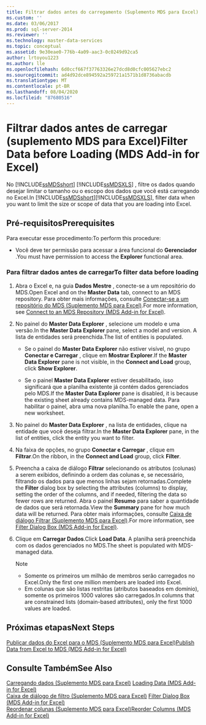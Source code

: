```yaml
---
title: Filtrar dados antes do carregamento (Suplemento MDS para Excel) | Microsoft Docs
ms.custom: ''
ms.date: 03/06/2017
ms.prod: sql-server-2014
ms.reviewer: ''
ms.technology: master-data-services
ms.topic: conceptual
ms.assetid: 9e30eae0-776b-4a09-aac3-0c0249d92ca5
author: lrtoyou1223
ms.author: lle
ms.openlocfilehash: 6d0ccf667f37763326e27dcd8d0cfc005627ebc2
ms.sourcegitcommit: ad4d92dce894592a259721a1571b1d8736abacdb
ms.translationtype: MT
ms.contentlocale: pt-BR
ms.lasthandoff: 08/04/2020
ms.locfileid: "87680516"
---
```

# <a name="filter-data-before-loading-mds-add-in-for-excel"></a><span data-ttu-id="6af90-102">Filtrar dados antes de carregar (suplemento MDS para Excel)</span><span class="sxs-lookup"><span data-stu-id="6af90-102">Filter Data before Loading (MDS Add-in for Excel)</span></span>
  <span data-ttu-id="6af90-103">No [!INCLUDE[ssMDSshort](../../includes/ssmdsshort-md.md)] [!INCLUDE[ssMDSXLS](../../includes/ssmdsxls-md.md)] , filtre os dados quando desejar limitar o tamanho ou o escopo dos dados que você está carregando no Excel.</span><span class="sxs-lookup"><span data-stu-id="6af90-103">In [!INCLUDE[ssMDSshort](../../includes/ssmdsshort-md.md)][!INCLUDE[ssMDSXLS](../../includes/ssmdsxls-md.md)], filter data when you want to limit the size or scope of data that you are loading into Excel.</span></span>  
  
## <a name="prerequisites"></a><span data-ttu-id="6af90-104">Pré-requisitos</span><span class="sxs-lookup"><span data-stu-id="6af90-104">Prerequisites</span></span>  
 <span data-ttu-id="6af90-105">Para executar esse procedimento:</span><span class="sxs-lookup"><span data-stu-id="6af90-105">To perform this procedure:</span></span>  
  
-   <span data-ttu-id="6af90-106">Você deve ter permissão para acessar a área funcional do **Gerenciador** .</span><span class="sxs-lookup"><span data-stu-id="6af90-106">You must have permission to access the **Explorer** functional area.</span></span>  
  
### <a name="to-filter-data-before-loading"></a><span data-ttu-id="6af90-107">Para filtrar dados antes de carregar</span><span class="sxs-lookup"><span data-stu-id="6af90-107">To filter data before loading</span></span>  
  
1.  <span data-ttu-id="6af90-108">Abra o Excel e, na guia **Dados Mestre** , conecte-se a um repositório do MDS.</span><span class="sxs-lookup"><span data-stu-id="6af90-108">Open Excel and on the **Master Data** tab, connect to an MDS repository.</span></span> <span data-ttu-id="6af90-109">Para obter mais informações, consulte [Conectar-se a um repositório do MDS &#40;Suplemento MDS para Excel&#41;](connect-to-an-mds-repository-mds-add-in-for-excel.md).</span><span class="sxs-lookup"><span data-stu-id="6af90-109">For more information, see [Connect to an MDS Repository &#40;MDS Add-in for Excel&#41;](connect-to-an-mds-repository-mds-add-in-for-excel.md).</span></span>  
  
2.  <span data-ttu-id="6af90-110">No painel do **Master Data Explorer** , selecione um modelo e uma versão.</span><span class="sxs-lookup"><span data-stu-id="6af90-110">In the **Master Data Explorer** pane, select a model and version.</span></span> <span data-ttu-id="6af90-111">A lista de entidades será preenchida.</span><span class="sxs-lookup"><span data-stu-id="6af90-111">The list of entities is populated.</span></span>  
  
    -   <span data-ttu-id="6af90-112">Se o painel do **Master Data Explorer** não estiver visível, no grupo **Conectar e Carregar** , clique em **Mostrar Explorer**.</span><span class="sxs-lookup"><span data-stu-id="6af90-112">If the **Master Data Explorer** pane is not visible, in the **Connect and Load** group, click **Show Explorer**.</span></span>  
  
    -   <span data-ttu-id="6af90-113">Se o painel **Master Data Explorer** estiver desabilitado, isso significará que a planilha existente já contém dados gerenciados pelo MDS.</span><span class="sxs-lookup"><span data-stu-id="6af90-113">If the **Master Data Explorer** pane is disabled, it is because the existing sheet already contains MDS-managed data.</span></span> <span data-ttu-id="6af90-114">Para habilitar o painel, abra uma nova planilha.</span><span class="sxs-lookup"><span data-stu-id="6af90-114">To enable the pane, open a new worksheet.</span></span>  
  
3.  <span data-ttu-id="6af90-115">No painel do **Master Data Explorer** , na lista de entidades, clique na entidade que você deseja filtrar.</span><span class="sxs-lookup"><span data-stu-id="6af90-115">In the **Master Data Explorer** pane, in the list of entities, click the entity you want to filter.</span></span>  
  
4.  <span data-ttu-id="6af90-116">Na faixa de opções, no grupo **Conectar e Carregar** , clique em **Filtrar**.</span><span class="sxs-lookup"><span data-stu-id="6af90-116">On the ribbon, in the **Connect and Load** group, click **Filter**.</span></span>  
  
5.  <span data-ttu-id="6af90-117">Preencha a caixa de diálogo **Filtrar** selecionando os atributos (colunas) a serem exibidos, definindo a ordem das colunas e, se necessário, filtrando os dados para que menos linhas sejam retornadas.</span><span class="sxs-lookup"><span data-stu-id="6af90-117">Complete the **Filter** dialog box by selecting the attributes (columns) to display, setting the order of the columns, and if needed, filtering the data so fewer rows are returned.</span></span> <span data-ttu-id="6af90-118">Abra o painel **Resumo** para saber a quantidade de dados que será retornada.</span><span class="sxs-lookup"><span data-stu-id="6af90-118">View the **Summary** pane for how much data will be returned.</span></span> <span data-ttu-id="6af90-119">Para obter mais informações, consulte [Caixa de diálogo Filtrar &#40;Suplemento MDS para Excel&#41;](filter-dialog-box-mds-add-in-for-excel.md).</span><span class="sxs-lookup"><span data-stu-id="6af90-119">For more information, see [Filter Dialog Box &#40;MDS Add-in for Excel&#41;](filter-dialog-box-mds-add-in-for-excel.md).</span></span>  
  
6.  <span data-ttu-id="6af90-120">Clique em **Carregar Dados**.</span><span class="sxs-lookup"><span data-stu-id="6af90-120">Click **Load Data**.</span></span> <span data-ttu-id="6af90-121">A planilha será preenchida com os dados gerenciados no MDS.</span><span class="sxs-lookup"><span data-stu-id="6af90-121">The sheet is populated with MDS-managed data.</span></span>  
  
    > [!NOTE]  
    >  -   <span data-ttu-id="6af90-122">Somente os primeiros um milhão de membros serão carregados no Excel.</span><span class="sxs-lookup"><span data-stu-id="6af90-122">Only the first one million members are loaded into Excel.</span></span>  
    > -   <span data-ttu-id="6af90-123">Em colunas que são listas restritas (atributos baseados em domínio), somente os primeiros 1000 valores são carregados.</span><span class="sxs-lookup"><span data-stu-id="6af90-123">In columns that are constrained lists (domain-based attributes), only the first 1000 values are loaded.</span></span>  
  
## <a name="next-steps"></a><span data-ttu-id="6af90-124">Próximas etapas</span><span class="sxs-lookup"><span data-stu-id="6af90-124">Next Steps</span></span>  
 [<span data-ttu-id="6af90-125">Publicar dados do Excel para o MDS &#40;Suplemento MDS para Excel&#41;</span><span class="sxs-lookup"><span data-stu-id="6af90-125">Publish Data from Excel to MDS &#40;MDS Add-in for Excel&#41;</span></span>](import-data-from-excel-to-master-data-services-mds-add-in-for-excel.md)  
  
## <a name="see-also"></a><span data-ttu-id="6af90-126">Consulte Também</span><span class="sxs-lookup"><span data-stu-id="6af90-126">See Also</span></span>  
 <span data-ttu-id="6af90-127">[Carregando dados &#40;Suplemento MDS para Excel&#41;](overview-exporting-data-to-excel-mds-add-in-for-excel.md) </span><span class="sxs-lookup"><span data-stu-id="6af90-127">[Loading Data &#40;MDS Add-in for Excel&#41;](overview-exporting-data-to-excel-mds-add-in-for-excel.md) </span></span>  
 <span data-ttu-id="6af90-128">[Caixa de diálogo de filtro &#40;Suplemento MDS para Excel&#41;](filter-dialog-box-mds-add-in-for-excel.md) </span><span class="sxs-lookup"><span data-stu-id="6af90-128">[Filter Dialog Box &#40;MDS Add-in for Excel&#41;](filter-dialog-box-mds-add-in-for-excel.md) </span></span>  
 [<span data-ttu-id="6af90-129">Reordenar colunas &#40;Suplemento MDS para Excel&#41;</span><span class="sxs-lookup"><span data-stu-id="6af90-129">Reorder Columns &#40;MDS Add-in for Excel&#41;</span></span>](reorder-columns-mds-add-in-for-excel.md)  
  
  
